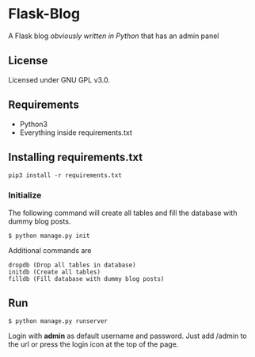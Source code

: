 # Flask-Blog

A Flask blog *obviously written in Python* that has an admin panel

## License
Licensed under GNU GPL v3.0.

## Requirements
 - Python3
 - Everything inside requirements.txt

## Installing requirements.txt
`pip3 install -r requirements.txt`

### Initialize

The following command will create all tables and fill the database with dummy
blog posts.

    $ python manage.py init

Additional commands are

    dropdb (Drop all tables in database)
    initdb (Create all tables)
    filldb (Fill database with dummy blog posts)

## Run

    $ python manage.py runserver

Login with **admin** as default username and password. Just add /admin to the
url or press the login icon at the top of the page.
